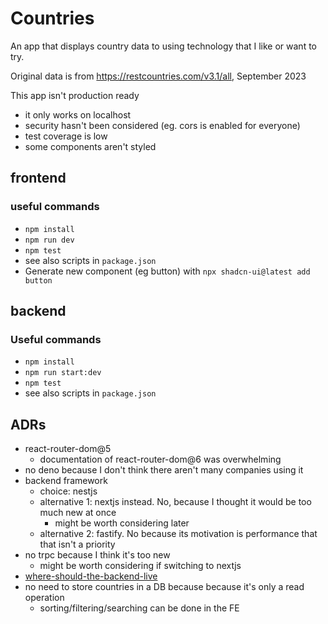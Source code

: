 # Countries

An app that displays country data to using technology that I like or want to try.

Original data is from https://restcountries.com/v3.1/all, September 2023

This app isn't production ready

- it only works on localhost
- security hasn't been considered (eg. cors is enabled for everyone)
- test coverage is low
- some components aren't styled

## frontend

### useful commands

- `npm install`
- `npm run dev`
- `npm test`
- see also scripts in `package.json`
- Generate new component (eg button) with `npx shadcn-ui@latest add button`

## backend

### Useful commands

- `npm install`
- `npm run start:dev`
- `npm test`
- see also scripts in `package.json`

## ADRs

- react-router-dom@5
  - documentation of react-router-dom@6 was overwhelming
- no deno because I don't think there aren't many companies using it
- backend framework
  - choice: nestjs
  - alternative 1: nextjs instead. No, because I thought it would be too much new at once
    - might be worth considering later
  - alternative 2: fastify. No because its motivation is performance that that isn't a priority
- no trpc because I think it's too new
  - might be worth considering if switching to nextjs
- [where-should-the-backend-live](adr/where-should-the-backend-live.md)
- no need to store countries in a DB because because it's only a read operation
  - sorting/filtering/searching can be done in the FE
